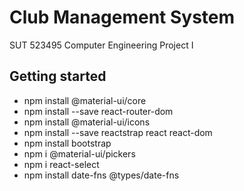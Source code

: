 # Club Management System
SUT 523495 Computer Engineering Project I

## Getting started
- npm install @material-ui/core
- npm install --save react-router-dom
- npm install @material-ui/icons
- npm install --save reactstrap react react-dom
- npm install bootstrap
- npm i @material-ui/pickers
- npm i react-select
- npm install date-fns @types/date-fns
